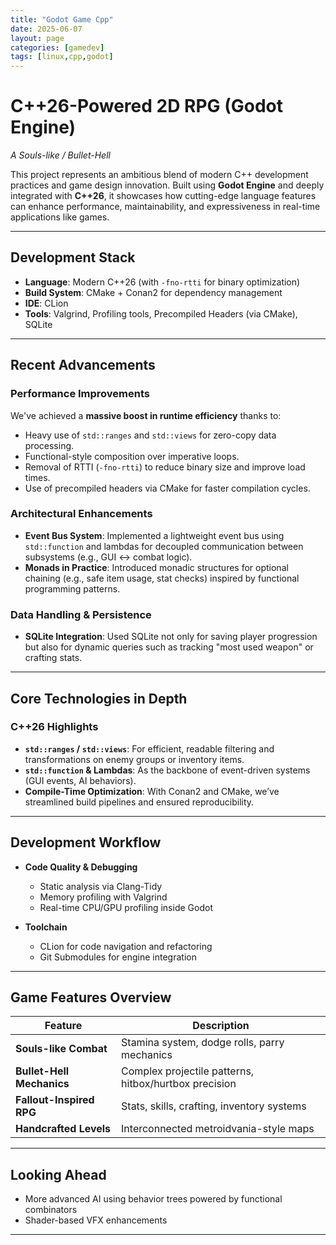 ```yaml
---
title: "Godot Game Cpp"
date: 2025-06-07
layout: page
categories: [gamedev]
tags: [linux,cpp,godot]
---
```


# C++26-Powered 2D RPG (Godot Engine)
*A Souls-like / Bullet-Hell*

This project represents an ambitious blend of modern C++ development practices and game design innovation. Built using **Godot Engine** and deeply integrated with **C++26**, it showcases how cutting-edge language features can enhance performance, maintainability, and expressiveness in real-time applications like games.

---

## Development Stack

- **Language**: Modern C++26 (with `-fno-rtti` for binary optimization)
- **Build System**: CMake + Conan2 for dependency management
- **IDE**: CLion
- **Tools**: Valgrind, Profiling tools, Precompiled Headers (via CMake), SQLite

---

## Recent Advancements

### Performance Improvements
We've achieved a **massive boost in runtime efficiency** thanks to:
- Heavy use of `std::ranges` and `std::views` for zero-copy data processing.
- Functional-style composition over imperative loops.
- Removal of RTTI (`-fno-rtti`) to reduce binary size and improve load times.
- Use of precompiled headers via CMake for faster compilation cycles.

### Architectural Enhancements
- **Event Bus System**: Implemented a lightweight event bus using `std::function` and lambdas for decoupled communication between subsystems (e.g., GUI ↔ combat logic).
- **Monads in Practice**: Introduced monadic structures for optional chaining (e.g., safe item usage, stat checks) inspired by functional programming patterns.

### Data Handling & Persistence
- **SQLite Integration**: Used SQLite not only for saving player progression but also for dynamic queries such as tracking "most used weapon" or crafting stats.

---

## Core Technologies in Depth

### C++26 Highlights
- **`std::ranges` / `std::views`**: For efficient, readable filtering and transformations on enemy groups or inventory items.
- **`std::function` & Lambdas**: As the backbone of event-driven systems (GUI events, AI behaviors).
- **Compile-Time Optimization**: With Conan2 and CMake, we’ve streamlined build pipelines and ensured reproducibility.

---

## Development Workflow

- **Code Quality & Debugging**
  - Static analysis via Clang-Tidy
  - Memory profiling with Valgrind
  - Real-time CPU/GPU profiling inside Godot

- **Toolchain**
  - CLion for code navigation and refactoring
  - Git Submodules for engine integration

---

## Game Features Overview

| Feature                   | Description                                           |
| ------------------------- | ----------------------------------------------------- |
| **Souls-like Combat**     | Stamina system, dodge rolls, parry mechanics          |
| **Bullet-Hell Mechanics** | Complex projectile patterns, hitbox/hurtbox precision |
| **Fallout-Inspired RPG**  | Stats, skills, crafting, inventory systems            |
| **Handcrafted Levels**    | Interconnected metroidvania-style maps                |

---

## Looking Ahead

- More advanced AI using behavior trees powered by functional combinators
- Shader-based VFX enhancements

---
